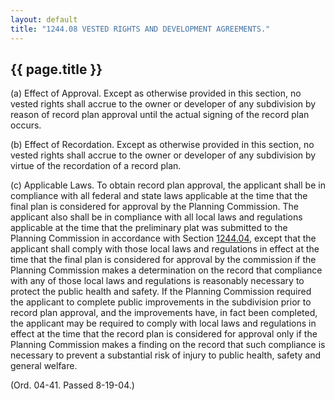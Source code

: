 ```yaml
---
layout: default 
title: "1244.08 VESTED RIGHTS AND DEVELOPMENT AGREEMENTS."
---
```


{{ page.title }}
----------------

​(a) Effect of Approval. Except as otherwise provided in this section,
no vested rights shall accrue to the owner or developer of any
subdivision by reason of record plan approval until the actual signing
of the record plan occurs.

​(b) Effect of Recordation. Except as otherwise provided in this
section, no vested rights shall accrue to the owner or developer of any
subdivision by virtue of the recordation of a record plan.

​(c) Applicable Laws. To obtain record plan approval, the applicant
shall be in compliance with all federal and state laws applicable at the
time that the final plan is considered for approval by the Planning
Commission. The applicant also shall be in compliance with all local
laws and regulations applicable at the time that the preliminary plat
was submitted to the Planning Commission in accordance with Section
[1244.04](4a4745af.html), except that the applicant shall comply with
those local laws and regulations in effect at the time that the final
plan is considered for approval by the commission if the Planning
Commission makes a determination on the record that compliance with any
of those local laws and regulations is reasonably necessary to protect
the public health and safety. If the Planning Commission required the
applicant to complete public improvements in the subdivision prior to
record plan approval, and the improvements have, in fact been completed,
the applicant may be required to comply with local laws and regulations
in effect at the time that the record plan is considered for approval
only if the Planning Commission makes a finding on the record that such
compliance is necessary to prevent a substantial risk of injury to
public health, safety and general welfare.

(Ord. 04-41. Passed 8-19-04.)
